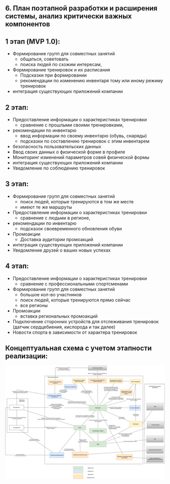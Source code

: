 
## 6.	План поэтапной разработки и расширения системы, анализ критически важных компонентов


## 1 этап (MVP 1.0):
* Формирование групп для совместных занятий
	* общаться, советовать
	* поиска людей по схожим интересам, 
* Формирование тренировок и их расписания
	* Подсказки при формировании
	* рекомендации по изменению инвентаря тому или иному режиму тренировок
* интеграция существующих приложений компании



## 2 этап:
* Предоставление информации о характеристиках тренировки
	* сравнение с прошлыми своими тренировками, 
* рекомендации по инвентарю
	* ввод информации по своему инвентарю (обувь, снаряды)
	* подсказки по составлению тренировок с этим инвентарем
* безопасность пользовательских данных
* Ввод своих данных о физической форме в профиле
* Мониторинг изменений параметров совей физической формы
* интеграция существующих приложений компании
* Уведомление по соблюдению тренировок


## 3 этап:
* Формирование групп для совместных занятий
	* поиск людей, которые тренируются в том же месте
	* имеют те же маршруты
* Предоставление информации о характеристиках тренировки
	* сравнение с людьми в регионе, 
* рекомендации по инвентарю
	* подсказок своевременного обновления обуви
* Промоакции
	* Доставка аудитории промоакций
* интеграция существующих приложений компании
* Уведомление друзей о ваших новых успехах


## 4 этап:
* Предоставление информации о характеристиках тренировки
	* сравнение с профессиональными спортсменами
* Формирование групп для совместных занятий
	* большое кол-во участников
	* поиск людей, которые тренируются прямо сейчас
	* все регионы 
* Промоакции
	* вставка региональных промоакций
* Подключение сторонних устройств для отслеживания тренировок (датчик сердцебиения, кислорода и так далее)
* Новости спорта в зависимости от характера тренировок

## Концептуальная схема с учетом этапности реализации:
![Концептуальная архитектура по этапам](https://github.com/takhauvaa/architecture_course/blob/main/resources/%D0%9A%D0%BE%D0%BD%D1%86%D0%B5%D0%BF%D1%82%D1%83%D0%B0%D0%BB%D1%8C%D0%BD%D0%B0%D1%8F%20%D0%B0%D1%80%D1%85%D0%B8%D1%82%D0%B5%D0%BA%D1%82%D1%83%D1%80%D0%B0%20%D0%BF%D0%BE%20%D1%8D%D1%82%D0%B0%D0%BF%D0%B0%D0%BC.drawio.png "Концептуальная архитектура по этапам")